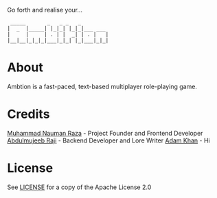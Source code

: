 Go forth and realise your...
```
 _____       _   _ _   _         
|  _  |_____| |_|_| |_|_|___ ___ 
|     |     | . | |  _| | . |   |
|__|__|_|_|_|___|_|_| |_|___|_|_|
```                           

# About
Ambtion is a fast-paced, text-based multiplayer role-playing game.

# Credits
[Muhammad Nauman Raza](https://github.com/devraza) - Project Founder and Frontend Developer  
[Abdulmujeeb Raji](https://github.com/midnadimple) - Backend Developer and Lore Writer
[Adam Khan](https://github.com/NightmaresStuff) - Hi
# License
See [LICENSE](/LICENSE) for a copy of the Apache License 2.0
